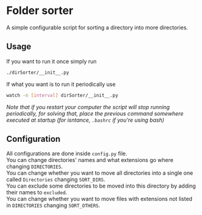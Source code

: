 # Folder sorter
A simple configurable script for sorting a directory into more directories.

## Usage
If you want to run it once simply run 
```bash
./dirSorter/__init__.py 
```
If what you want is to run it periodically use 
```bash
watch -n [interval] dirSorter/__init__.py
```
*Note that if you restart your computer the script will stop running periodically, for solving that, place the previous command somewhere executed at startup (for isntance, `.bashrc` if you're using bash)*

## Configuration
All configurations are done inside `config.py` file.\
You can change directories' names and what extensions go where changing `DIRECTORIES`.\
You can change whether you want to move all directories into a single one called `Directories` changing `SORT_DIRS`.\
You can exclude some directories to be moved into this directory by adding their names to `excluded`.\
You can change whether you want to move files with extensions not listed in `DIRECTORIES`  changing `SORT_OTHERS`.
